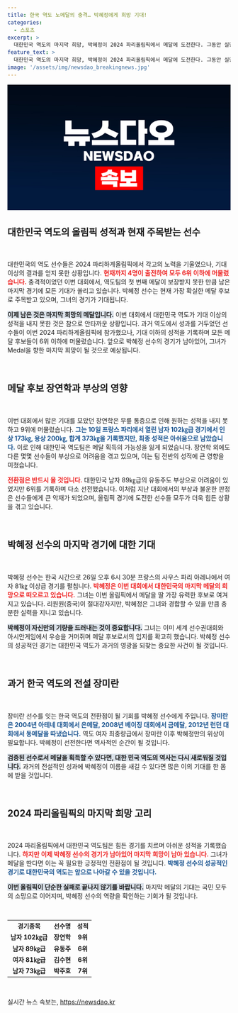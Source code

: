 ```yaml
---
title: 한국 역도 노메달의 충격… 박혜정에게 희망 기대!
categories:
  - 스포츠
excerpt: >
  대한민국 역도의 마지막 희망, 박혜정이 2024 파리올림픽에서 메달에 도전한다. 그동안 실망스러운 성적을 거둔 대표팀의 기세를 뒤엎을 수 있을지, 오늘 오후 6시에 결전이 펼쳐진다!
feature_text: >
  대한민국 역도의 마지막 희망, 박혜정이 2024 파리올림픽에서 메달에 도전한다. 그동안 실망스러운 성적을 거둔 대표팀의 기세를 뒤엎을 수 있을지, 오늘 오후 6시에 결전이 펼쳐진다!
image: '/assets/img/newsdao_breakingnews.jpg'
---
```


<p><img src="/assets/img/newsdao_breakingnews.jpg" alt="koreaapp 속보" /></p>

<h2 data-ke-size="size26">대한민국 역도의 올림픽 성적과 현재 주목받는 선수</h2>

<p data-ke-size="size16">&nbsp;</p>

<p>대한민국의 역도 선수들은 2024 파리하계올림픽에서 각고의 노력을 기울였으나, 기대 이상의 결과를 얻지 못한 상황입니다. <b><span style="color: #ee2323;">현재까지 4명이 출전하여 모두 6위 이하에 머물렀습니다.</span></b> 충격적이었던 이번 대회에서, 역도팀의 첫 번째 메달이 보장받지 못한 만큼 남은 마지막 경기에 모든 기대가 쏠리고 있습니다. 박혜정 선수는 현재 가장 확실한 메달 후보로 주목받고 있으며, 그녀의 경기가 기대됩니다.</p>

<p><b><span style="background-color: #21538527;">이제 남은 것은 마지막 희망의 메달입니다.</span></b> 이번 대회에서 대한민국 역도가 기대 이상의 성적을 내지 못한 것은 참으로 안타까운 상황입니다. 과거 역도에서 성과를 거두었던 선수들이 이번 2024 파리하계올림픽에 참가했으나, 기대 이하의 성적을 기록하며 모든 메달 후보들이 6위 이하에 머물렀습니다. 앞으로 박혜정 선수의 경기가 남아있어, 그녀가 Medal을 향한 마지막 희망이 될 것으로 예상됩니다.</p>

<p data-ke-size="size16">&nbsp;</p>

<h2 data-ke-size="size26">메달 후보 장연학과 부상의 영향</h2>

<p data-ke-size="size16">&nbsp;</p>

<p>이번 대회에서 많은 기대를 모았던 장연학은 무릎 통증으로 인해 원하는 성적을 내지 못하고 9위에 머물렀습니다. <b><span style="color: #1a5490;">그는 10일 프랑스 파리에서 열린 남자 102㎏급 경기에서 인상 173㎏, 용상 200㎏, 합계 373㎏을 기록했지만, 최종 성적은 아쉬움으로 남았습니다.</span></b> 이로 인해 대한민국 역도팀은 메달 획득의 가능성을 잃게 되었습니다. 장연학 외에도 다른 몇몇 선수들이 부상으로 어려움을 겪고 있으며, 이는 팀 전반의 성적에 큰 영향을 미쳤습니다.</p>

<p><b><span style="color: #ee2323;">전환점은 반드시 올 것입니다.</span></b> 대한민국 남자 89㎏급의 유동주도 부상으로 어려움이 있었지만 6위를 기록하며 다소 선전했습니다. 이처럼 지난 대회에서의 부상과 불운한 판정은 선수들에게 큰 악재가 되었으며, 올림픽 경기에 도전한 선수들 모두가 더욱 힘든 상황을 겪고 있습니다.</p>

<p data-ke-size="size16">&nbsp;</p>

<h2 data-ke-size="size26">박혜정 선수의 마지막 경기에 대한 기대</h2>

<p data-ke-size="size16">&nbsp;</p>

<p>박혜정 선수는 한국 시간으로 26일 오후 6시 30분 프랑스의 사우스 파리 아레나에서 여자 81㎏ 이상급 경기를 펼칩니다. <b><span style="color: #ee2323;">박혜정은 이번 대회에서 대한민국의 마지막 메달의 희망으로 떠오르고 있습니다.</span></b> 그녀는 이번 올림픽에서 메달을 딸 가장 유력한 후보로 여겨지고 있습니다. 리원원(중국)이 절대강자지만, 박혜정은 그녀와 경합할 수 있을 만큼 충분한 실력을 지니고 있습니다.</p>

<p><b><span style="background-color: #21538527;">박혜정이 자신만의 기량을 드러내는 것이 중요합니다.</span></b> 그녀는 이미 세계 선수권대회와 아시안게임에서 우승을 거머쥐며 메달 후보로서의 입지를 확고히 했습니다. 박혜정 선수의 성공적인 경기는 대한민국 역도가 과거의 영광을 되찾는 중요한 사건이 될 것입니다.</p>

<p data-ke-size="size16">&nbsp;</p>

<h2 data-ke-size="size26">과거 한국 역도의 전설 장미란</h2>

<p data-ke-size="size16">&nbsp;</p>

<p>장미란 선수를 잇는 한국 역도의 전환점이 될 기회를 박혜정 선수에게 주입니다. <b><span style="color: #1a5490;">장미란은 2004년 아테네 대회에서 은메달, 2008년 베이징 대회에서 금메달, 2012년 런던 대회에서 동메달을 따냈습니다.</span></b> 역도 여자 최중량급에서 장미란 이후 박혜정만의 위상이 필요합니다. 박혜정이 선전한다면 역사적인 순간이 될 것입니다.</p>

<p><b><span style="background-color: #21538527;">검증된 선수로서 메달을 획득할 수 있다면, 대한 민국 역도의 역사는 다시 새로워질 것입니다.</span></b> 과거의 전설적인 성과에 박혜정이 이름을 새길 수 있다면 많은 이의 기대를 한 몸에 받을 것입니다.</p>

<p data-ke-size="size16">&nbsp;</p>

<h2 data-ke-size="size26">2024 파리올림픽의 마지막 희망 고리</h2>

<p data-ke-size="size16">&nbsp;</p>

<p>2024 파리올림픽에서 대한민국 역도팀은 힘든 경기를 치르며 아쉬운 성적을 기록했습니다. <b><span style="color: #ee2323;">하지만 이제 박혜정 선수의 경기가 남아있어 마지막 희망이 남아 있습니다.</span></b> 그녀가 메달을 딴다면 이는 꼭 필요한 긍정적인 전환점이 될 것입니다. <b><span style="color: #1a5490;">박혜정 선수의 성공적인 경기로 대한민국의 역도는 앞으로 나아갈 수 있을 것입니다.</span></b></p>

<p><b><span style="background-color: #21538527;">이번 올림픽이 단순한 실패로 끝나지 않기를 바랍니다.</span></b> 마지막 메달의 기대는 국민 모두의 소망으로 이어지며, 박혜정 선수의 역량을 확인하는 기회가 될 것입니다. </p>

<p data-ke-size="size16">&nbsp;</p>

<table style="width: 100%; border-collapse: collapse;">
<tr>
<td style="text-align: center; height: 17px;"><b>경기종목</b></td>
<td style="text-align: center; height: 17px;"><b>선수명</b></td>
<td style="text-align: center; height: 17px;"><b>성적</b></td>
</tr>
<tr>
<td style="text-align: center; height: 17px;"><b>남자 102㎏급</b></td>
<td style="text-align: center; height: 17px;"><b>장연학</b></td>
<td style="text-align: center; height: 17px;"><b>9위</b></td>
</tr>
<tr>
<td style="text-align: center; height: 17px;"><b>남자 89㎏급</b></td>
<td style="text-align: center; height: 17px;"><b>유동주</b></td>
<td style="text-align: center; height: 17px;"><b>6위</b></td>
</tr>
<tr>
<td style="text-align: center; height: 17px;"><b>여자 81㎏급</b></td>
<td style="text-align: center; height: 17px;"><b>김수현</b></td>
<td style="text-align: center; height: 17px;"><b>6위</b></td>
</tr>
<tr>
<td style="text-align: center; height: 17px;"><b>남자 73㎏급</b></td>
<td style="text-align: center; height: 17px;"><b>박주효</b></td>
<td style="text-align: center; height: 17px;"><b>7위</b></td>
</tr>
</table>

<p data-ke-size="size16">&nbsp;</p>
실시간 뉴스 속보는, <a href="https://newsdao.kr" rel="dofollow">https://newsdao.kr</a>


